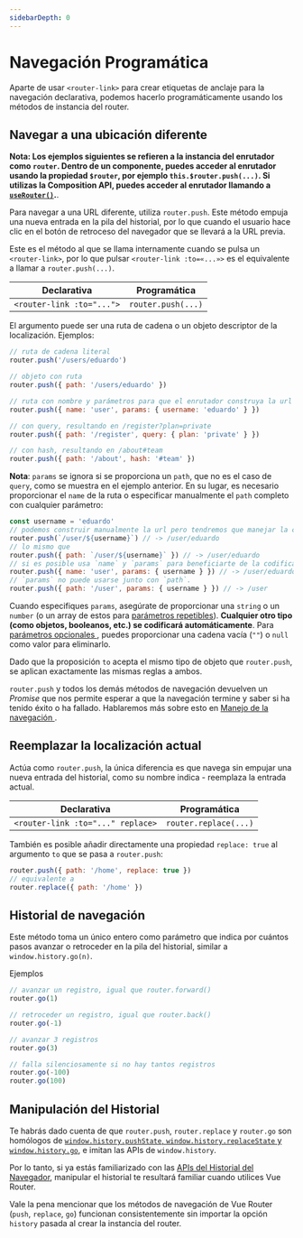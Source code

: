 ```yaml
---
sidebarDepth: 0
---
```


# Navegación Programática

<VueSchoolLink
  href="https://vueschool.io/lessons/vue-router-4-programmatic-navigation"
  title="Aprende cómo navegar programáticamente"
/>

Aparte de usar `<router-link>` para crear etiquetas de anclaje para la navegación declarativa, podemos hacerlo programáticamente usando los métodos de instancia del router.

## Navegar a una ubicación diferente

**Nota: Los ejemplos siguientes se refieren a la instancia del enrutador como `router`. Dentro de un componente, puedes acceder al enrutador usando la propiedad `$router`, por ejemplo `this.$router.push(...)`. Si utilizas la Composition API, puedes acceder al enrutador llamando a [`useRouter()`](../advanced/composition-api).**.

Para navegar a una URL diferente, utiliza `router.push`. Este método empuja una nueva entrada en la pila del historial, por lo que cuando el usuario hace clic en el botón de retroceso del navegador que se llevará a la URL previa.

Este es el método al que se llama internamente cuando se pulsa un `<router-link>`, por lo que pulsar `<router-link :to=«...»>` es el equivalente a llamar a `router.push(...)`.

| Declarativa               | Programática       |
| ------------------------- | ------------------ |
| `<router-link :to="...">` | `router.push(...)` |

El argumento puede ser una ruta de cadena o un objeto descriptor de la localización. Ejemplos:

```js
// ruta de cadena literal
router.push('/users/eduardo')

// objeto con ruta
router.push({ path: '/users/eduardo' })

// ruta con nombre y parámetros para que el enrutador construya la url
router.push({ name: 'user', params: { username: 'eduardo' } })

// con query, resultando en /register?plan=private
router.push({ path: '/register', query: { plan: 'private' } })

// con hash, resultando en /about#team
router.push({ path: '/about', hash: '#team' })
```

**Nota**: `params` se ignora si se proporciona un `path`, que no es el caso de `query`, como se muestra en el ejemplo anterior. En su lugar, es necesario proporcionar el `name` de la ruta o especificar manualmente el `path` completo con cualquier parámetro:

```js
const username = 'eduardo'
// podemos construir manualmente la url pero tendremos que manejar la codificación nosotros mismos
router.push(`/user/${username}`) // -> /user/eduardo
// lo mismo que
router.push({ path: `/user/${username}` }) // -> /user/eduardo
// si es posible usa `name` y `params` para beneficiarte de la codificación automática de la URL
router.push({ name: 'user', params: { username } }) // -> /user/eduardo
// `params` no puede usarse junto con `path`.
router.push({ path: '/user', params: { username } }) // -> /user
```

Cuando especifiques `params`, asegúrate de proporcionar una `string` o un `number` (o un array de estos para [parámetros repetibles](./route-matching-syntax.md#Repeatable-params)). **Cualquier otro tipo (como objetos, booleanos, etc.) se codificará automáticamente**. Para [parámetros opcionales ](./route-matching-syntax.md#Optional-parameters), puedes proporcionar una cadena vacía (`""`) o `null` como valor para eliminarlo.

Dado que la proposición `to` acepta el mismo tipo de objeto que `router.push`, se aplican exactamente las mismas reglas a ambos.

`router.push` y todos los demás métodos de navegación devuelven un _Promise_ que nos permite esperar a que la navegación termine y saber si ha tenido éxito o ha fallado. Hablaremos más sobre esto en [Manejo de la navegación ](../advanced/navigation-failures.md).

## Reemplazar la localización actual

Actúa como `router.push`, la única diferencia es que navega sin empujar una nueva entrada del historial, como su nombre indica - reemplaza la entrada actual.

| Declarativa                       | Programática          |
| --------------------------------- | --------------------- |
| `<router-link :to="..." replace>` | `router.replace(...)` |

También es posible añadir directamente una propiedad `replace: true` al argumento `to` que se pasa a `router.push`:

```js
router.push({ path: '/home', replace: true })
// equivalente a
router.replace({ path: '/home' })
```

## Historial de navegación

<VueSchoolLink
href="https://vueschool.io/lessons/go-back"
title="Aprende a usar Vue Router para volver atrás"
/>

Este método toma un único entero como parámetro que indica por cuántos pasos avanzar o retroceder en la pila del historial, similar a `window.history.go(n)`.

Ejemplos

```js
// avanzar un registro, igual que router.forward()
router.go(1)

// retroceder un registro, igual que router.back()
router.go(-1)

// avanzar 3 registros
router.go(3)

// falla silenciosamente si no hay tantos registros
router.go(-100)
router.go(100)
```

## Manipulación del Historial

Te habrás dado cuenta de que `router.push`, `router.replace` y `router.go` son homólogos de [`window.history.pushState`, `window.history.replaceState` y `window.history.go`](https://developer.mozilla.org/en-US/docs/Web/API/History), e imitan las APIs de `window.history`.

Por lo tanto, si ya estás familiarizado con las [APIs del Historial del Navegador](https://developer.mozilla.org/en-US/docs/Web/API/History_API), manipular el historial te resultará familiar cuando utilices Vue Router.

Vale la pena mencionar que los métodos de navegación de Vue Router (`push`, `replace`, `go`) funcionan consistentemente sin importar la opción `history` pasada al crear la instancia del router.

